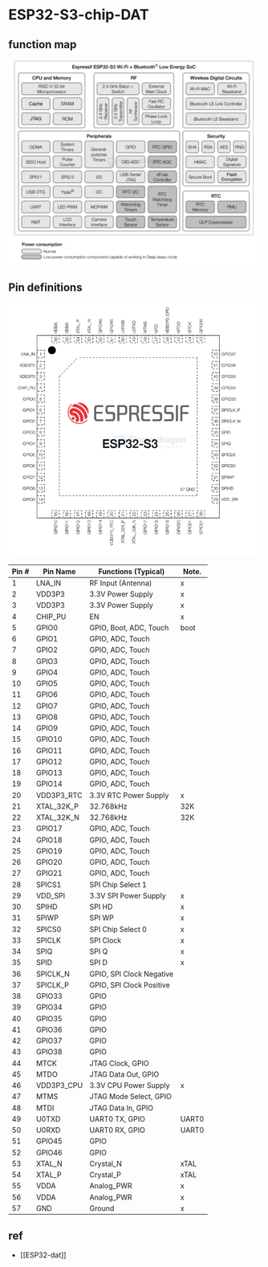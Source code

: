 
# ESP32-S3-chip-DAT

## function map 

![](2024-08-16-18-27-43.png)

## Pin definitions 

![](2025-07-09-15-45-22.png)

| Pin # | Pin Name   | Functions (Typical)      | Note. |
| ----- | ---------- | ------------------------ | ----- |
| 1     | LNA_IN     | RF Input (Antenna)       | x     |
| 2     | VDD3P3     | 3.3V Power Supply        | x     |
| 3     | VDD3P3     | 3.3V Power Supply        | x     |
| 4     | CHIP_PU    | EN                       | x     |
| 5     | GPIO0      | GPIO, Boot, ADC, Touch   | boot  |
| 6     | GPIO1      | GPIO, ADC, Touch         |       |
| 7     | GPIO2      | GPIO, ADC, Touch         |       |
| 8     | GPIO3      | GPIO, ADC, Touch         |       |
| 9     | GPIO4      | GPIO, ADC, Touch         |       |
| 10    | GPIO5      | GPIO, ADC, Touch         |       |
| 11    | GPIO6      | GPIO, ADC, Touch         |       |
| 12    | GPIO7      | GPIO, ADC, Touch         |       |
| 13    | GPIO8      | GPIO, ADC, Touch         |       |
| 14    | GPIO9      | GPIO, ADC, Touch         |       |
| 15    | GPIO10     | GPIO, ADC, Touch         |       |
| 16    | GPIO11     | GPIO, ADC, Touch         |       |
| 17    | GPIO12     | GPIO, ADC, Touch         |       |
| 18    | GPIO13     | GPIO, ADC, Touch         |       |
| 19    | GPIO14     | GPIO, ADC, Touch         |       |
| 20    | VDD3P3_RTC | 3.3V RTC Power Supply    | x     |
| 21    | XTAL_32K_P | 32.768kHz                | 32K   |
| 22    | XTAL_32K_N | 32.768kHz                | 32K   |
| 23    | GPIO17     | GPIO, ADC, Touch         |       |
| 24    | GPIO18     | GPIO, ADC, Touch         |       |
| 25    | GPIO19     | GPIO, ADC, Touch         |       |
| 26    | GPIO20     | GPIO, ADC, Touch         |       |
| 27    | GPIO21     | GPIO, ADC, Touch         |       |
| 28    | SPICS1     | SPI Chip Select 1        |       |
| 29    | VDD_SPI    | 3.3V SPI Power Supply    | x     |
| 30    | SPIHD      | SPI HD                   | x     |
| 31    | SPIWP      | SPI WP                   | x     |
| 32    | SPICS0     | SPI Chip Select 0        | x     |
| 33    | SPICLK     | SPI Clock                | x     |
| 34    | SPIQ       | SPI Q                    | x     |
| 35    | SPID       | SPI D                    | x     |
| 36    | SPICLK_N   | GPIO, SPI Clock Negative |       |
| 37    | SPICLK_P   | GPIO, SPI Clock Positive |       |
| 38    | GPIO33     | GPIO                     |       |
| 39    | GPIO34     | GPIO                     |       |
| 40    | GPIO35     | GPIO                     |       |
| 41    | GPIO36     | GPIO                     |       |
| 42    | GPIO37     | GPIO                     |       |
| 43    | GPIO38     | GPIO                     |       |
| 44    | MTCK       | JTAG Clock, GPIO         |       |
| 45    | MTDO       | JTAG Data Out, GPIO      |       |
| 46    | VDD3P3_CPU | 3.3V CPU Power Supply    | x     |
| 47    | MTMS       | JTAG Mode Select, GPIO   |       |
| 48    | MTDI       | JTAG Data In, GPIO       |       |
| 49    | U0TXD      | UART0 TX, GPIO           | UART0 |
| 50    | U0RXD      | UART0 RX, GPIO           | UART0 |
| 51    | GPIO45     | GPIO                     |       |
| 52    | GPIO46     | GPIO                     |       |
| 53    | XTAL_N     | Crystal_N                | xTAL  |
| 54    | XTAL_P     | Crystal_P                | xTAL  |
| 55    | VDDA       | Analog_PWR               | x     |
| 56    | VDDA       | Analog_PWR               | x     |
| 57    | GND        | Ground                   | x     |


## ref 

- [[ESP32-dat]]

